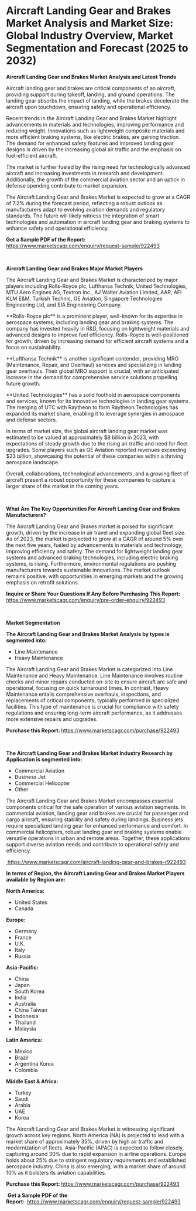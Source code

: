 <p><h1>Aircraft Landing Gear and Brakes Market Analysis and Market Size: Global Industry Overview, Market Segmentation and Forecast (2025 to 2032)</h1></p><p><strong>Aircraft Landing Gear and Brakes Market Analysis and Latest Trends</strong></p>
<p><p>Aircraft landing gear and brakes are critical components of an aircraft, providing support during takeoff, landing, and ground operations. The landing gear absorbs the impact of landing, while the brakes decelerate the aircraft upon touchdown, ensuring safety and operational efficiency.</p><p>Recent trends in the Aircraft Landing Gear and Brakes Market highlight advancements in materials and technologies, improving performance and reducing weight. Innovations such as lightweight composite materials and more efficient braking systems, like electric brakes, are gaining traction. The demand for enhanced safety features and improved landing gear designs is driven by the increasing global air traffic and the emphasis on fuel-efficient aircraft.</p><p>The market is further fueled by the rising need for technologically advanced aircraft and increasing investments in research and development. Additionally, the growth of the commercial aviation sector and an uptick in defense spending contribute to market expansion. </p><p>The Aircraft Landing Gear and Brakes Market is expected to grow at a CAGR of 7.2% during the forecast period, reflecting a robust outlook as manufacturers adapt to evolving aviation demands and regulatory standards. The future will likely witness the integration of smart technologies and automation in aircraft landing gear and braking systems to enhance safety and operational efficiency.</p></p>
<p><strong>Get a Sample PDF of the Report:&nbsp;</strong> <a href="https://www.marketscagr.com/enquiry/request-sample/922493?utm_campaign=3571&utm_medium=2&utm_source=Github&utm_content=ia&utm_term=18042025&utm_id=aircraft-landing-gear-and-brakes">https://www.marketscagr.com/enquiry/request-sample/922493</a></p>
<p>&nbsp;</p>
<p><strong>Aircraft Landing Gear and Brakes Major Market Players</strong></p>
<p><p>The Aircraft Landing Gear and Brakes Market is characterized by major players including Rolls-Royce plc, Lufthansa Technik, United Technologies, MTU Aero Engines AG, Textron Inc., AJ Walter Aviation Limited, AAR, AFI KLM E&M, Turkish Technic, GE Aviation, Singapore Technologies Engineering Ltd, and SIA Engineering Company. </p><p>**Rolls-Royce plc** is a prominent player, well-known for its expertise in aerospace systems, including landing gear and braking systems. The company has invested heavily in R&D, focusing on lightweight materials and advanced designs to improve fuel efficiency. Rolls-Royce is well-positioned for growth, driven by increasing demand for efficient aircraft systems and a focus on sustainability.</p><p>**Lufthansa Technik** is another significant contender, providing MRO (Maintenance, Repair, and Overhaul) services and specializing in landing gear overhauls. Their global MRO support is crucial, with an anticipated increase in the demand for comprehensive service solutions propelling future growth.</p><p>**United Technologies** has a solid foothold in aerospace components and services, known for its innovative technologies in landing gear systems. The merging of UTC with Raytheon to form Raytheon Technologies has expanded its market share, enabling it to leverage synergies in aerospace and defense sectors.</p><p>In terms of market size, the global aircraft landing gear market was estimated to be valued at approximately $8 billion in 2023, with expectations of steady growth due to the rising air traffic and need for fleet upgrades. Some players such as GE Aviation reported revenues exceeding $23 billion, showcasing the potential of these companies within a thriving aerospace landscape. </p><p>Overall, collaborations, technological advancements, and a growing fleet of aircraft present a robust opportunity for these companies to capture a larger share of the market in the coming years.</p></p>
<p>&nbsp;</p>
<p><strong>What Are The Key Opportunities For Aircraft Landing Gear and Brakes Manufacturers?</strong></p>
<p><p>The Aircraft Landing Gear and Brakes market is poised for significant growth, driven by the increase in air travel and expanding global fleet size. As of 2023, the market is projected to grow at a CAGR of around 5% over the next five years, fueled by advancements in materials and technology, improving efficiency and safety. The demand for lightweight landing gear systems and advanced braking technologies, including electric braking systems, is rising. Furthermore, environmental regulations are pushing manufacturers towards sustainable innovations. The market outlook remains positive, with opportunities in emerging markets and the growing emphasis on retrofit solutions.</p></p>
<p><strong>Inquire or Share Your Questions If Any Before Purchasing This Report:</strong> <a href="https://www.marketscagr.com/enquiry/pre-order-enquiry/922493?utm_campaign=3571&utm_medium=2&utm_source=Github&utm_content=ia&utm_term=18042025&utm_id=aircraft-landing-gear-and-brakes">https://www.marketscagr.com/enquiry/pre-order-enquiry/922493</a></p>
<p>&nbsp;</p>
<p><strong>Market Segmentation</strong></p>
<p><strong>The Aircraft Landing Gear and Brakes Market Analysis by types is segmented into:</strong></p>
<p><ul><li>Line Maintenance</li><li>Heavy Maintenance</li></ul></p>
<p><p>The Aircraft Landing Gear and Brakes Market is categorized into Line Maintenance and Heavy Maintenance. Line Maintenance involves routine checks and minor repairs conducted on-site to ensure aircraft are safe and operational, focusing on quick turnaround times. In contrast, Heavy Maintenance entails comprehensive overhauls, inspections, and replacements of critical components, typically performed in specialized facilities. This type of maintenance is crucial for compliance with safety regulations and ensuring long-term aircraft performance, as it addresses more extensive repairs and upgrades.</p></p>
<p><strong>Purchase this Report:&nbsp;</strong><a href="https://www.marketscagr.com/purchase/922493?utm_campaign=3571&utm_medium=2&utm_source=Github&utm_content=ia&utm_term=18042025&utm_id=aircraft-landing-gear-and-brakes">https://www.marketscagr.com/purchase/922493</a></p>
<p>&nbsp;</p>
<p><strong>The Aircraft Landing Gear and Brakes Market Industry Research by Application is segmented into:</strong></p>
<p><ul><li>Commercial Aviation</li><li>Business Jet</li><li>Commercial Helicopter</li><li>Other</li></ul></p>
<p><p>The Aircraft Landing Gear and Brakes Market encompasses essential components critical for the safe operation of various aviation segments. In commercial aviation, landing gear and brakes are crucial for passenger and cargo aircraft, ensuring stability and safety during landings. Business jets require specialized landing gear for enhanced performance and comfort. In commercial helicopters, robust landing gear and braking systems enable versatile operations in urban and remote areas. Together, these applications support diverse aviation needs and contribute to operational safety and efficiency.</p></p>
<p><a href="https://www.marketscagr.com/aircraft-landing-gear-and-brakes-r922493?utm_campaign=3571&utm_medium=2&utm_source=Github&utm_content=ia&utm_term=18042025&utm_id=aircraft-landing-gear-and-brakes">&nbsp;https://www.marketscagr.com/aircraft-landing-gear-and-brakes-r922493</a></p>
<p><strong>In terms of Region, the Aircraft Landing Gear and Brakes Market Players available by Region are:</strong></p>
<p>
    <p> <strong> North America: </strong>
        <ul>
            <li>United States</li>
            <li>Canada</li>
        </ul>
        </p> 
    <p> <strong> Europe: </strong>
        <ul>
            <li>Germany</li>
            <li>France</li>
            <li>U.K.</li>
            <li>Italy</li>
            <li>Russia</li>
        </ul>
        </p> 
    <p> <strong> Asia-Pacific: </strong>
        <ul>
            <li>China</li>
            <li>Japan</li>
            <li>South Korea</li>
            <li>India</li>
            <li>Australia</li>
            <li>China Taiwan</li>
            <li>Indonesia</li>
            <li>Thailand</li>
            <li>Malaysia</li>
        </ul>
        </p> 
    <p> <strong> Latin America: </strong>
        <ul>
            <li>Mexico</li>
            <li>Brazil</li>
            <li>Argentina Korea</li>
            <li>Colombia</li>
        </ul>
        </p> 
    <p> <strong> Middle East & Africa: </strong>
        <ul>
            <li>Turkey</li>
            <li>Saudi</li>
            <li>Arabia</li>
            <li>UAE</li>
            <li>Korea</li>
        </ul>
    </p>
    </p>
<p><p>The Aircraft Landing Gear and Brakes Market is witnessing significant growth across key regions. North America (NA) is projected to lead with a market share of approximately 35%, driven by high air traffic and modernization of fleets. Asia-Pacific (APAC) is expected to follow closely, capturing around 30% due to rapid expansion in airline operations. Europe holds about 25% due to stringent regulatory requirements and established aerospace industry. China is also emerging, with a market share of around 10% as it bolsters its aviation capabilities.</p></p>
<p><strong>Purchase this Report: </strong><a href="https://www.marketscagr.com/purchase/922493?utm_campaign=3571&utm_medium=2&utm_source=Github&utm_content=ia&utm_term=18042025&utm_id=aircraft-landing-gear-and-brakes">https://www.marketscagr.com/purchase/922493</a></p>
<p>&nbsp;<strong>Get a Sample PDF of the Report:&nbsp;&nbsp;</strong><a href="https://www.marketscagr.com/enquiry/request-sample/922493?utm_campaign=3571&utm_medium=2&utm_source=Github&utm_content=ia&utm_term=18042025&utm_id=aircraft-landing-gear-and-brakes">https://www.marketscagr.com/enquiry/request-sample/922493</a></p>
<p><strong></strong></p>
<p><p></p><p></p><p></p></p>